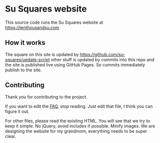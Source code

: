 # Su Squares website

This source code runs the Su Squares website at https://tenthousandsu.com

## How it works

The square on this site is updated by https://github.com/su-squares/update-script other stuff is updated by commits into this repo and the site is published live using GitHub Pages. So commits immediately publish to the site.

## Contributing

Thank you for contributing to the project.

If you want to edit the [FAQ](/faq.md), stop reading. Just edit that file, I think you can figure it out.

For other files, please read the existing HTML. You will see that we try to keep it simple. No jQuery, avoid includes if possible. Minify images. We are designing the website for my grandmom, everything needs to be super clear.
